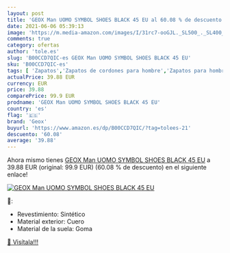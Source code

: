 ```yaml
---
layout: post
title: 'GEOX Man UOMO SYMBOL SHOES BLACK 45 EU al 60.08 % de descuento'
date: 2021-06-06 05:39:13
image: 'https://m.media-amazon.com/images/I/31rc7-ooGJL._SL500_._SL400_.jpg'
comments: true
category: ofertas
author: 'tole.es'
slug: 'B00CCD7QIC-es GEOX Man UOMO SYMBOL SHOES BLACK 45 EU'
sku: 'B00CCD7QIC-es'
tags: [ 'Zapatos','Zapatos de cordones para hombre','Zapatos para hombre','Zapatos y complementos','geox', ]
actualPrice: 39.88 EUR
currency: EUR
price: 39.88
comparePrice: 99.9 EUR
prodname: 'GEOX Man UOMO SYMBOL SHOES BLACK 45 EU'
country: 'es'
flag: '🇪🇸'
brand: 'Geox'
buyurl: 'https://www.amazon.es/dp/B00CCD7QIC/?tag=tolees-21'
descuento: '60.08'
average: '39.88'
---
```


Ahora mismo tienes [GEOX Man UOMO SYMBOL SHOES BLACK 45 EU](https://www.amazon.es/dp/B00CCD7QIC/?tag=tolees-21) a 39.88 EUR (original: 99.9 EUR) (60.08 %  de descuento) en el siguiente enlace!

[![GEOX Man UOMO SYMBOL SHOES BLACK 45 EU](https://m.media-amazon.com/images/I/31rc7-ooGJL._SL500_._SL400_.jpg)](https://www.amazon.es/dp/B00CCD7QIC/?tag=tolees-21)

🔎:

- Revestimiento: Sintético
- Material exterior: Cuero
- Material de la suela: Goma

[🛒 Visítala!!!](https://www.amazon.es/dp/B00CCD7QIC/?tag=tolees-21)
